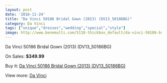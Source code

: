 ```yaml
---
layout: post
date: '2016-11-24'
title: "Da Vinci 50186 Bridal Gown (2013) (DV13_50186BG)"
category: Da Vinci
tags: ["unique","dresses","wedding","special","style"]
image: http://www.benemulti.com/5118-thickbox_default/da-vinci-50186-bridal-gown-2013-dv1350186bg.jpg
---
```

Da Vinci 50186 Bridal Gown (2013) (DV13_50186BG)

On Sales: **$349.99**
<a href="https://www.benemulti.com/en/da-vinci/1899-da-vinci-50186-bridal-gown-2013-dv1350186bg.html"><amp-img layout="responsive" width="600" height="600" src="//www.benemulti.com/5118-thickbox_default/da-vinci-50186-bridal-gown-2013-dv1350186bg.jpg" alt="Da Vinci 50186 Bridal Gown (2013) (DV13_50186BG) 0" /></a>
<a href="https://www.benemulti.com/en/da-vinci/1899-da-vinci-50186-bridal-gown-2013-dv1350186bg.html"><amp-img layout="responsive" width="600" height="600" src="//www.benemulti.com/5120-thickbox_default/da-vinci-50186-bridal-gown-2013-dv1350186bg.jpg" alt="Da Vinci 50186 Bridal Gown (2013) (DV13_50186BG) 1" /></a>
<a href="https://www.benemulti.com/en/da-vinci/1899-da-vinci-50186-bridal-gown-2013-dv1350186bg.html"><amp-img layout="responsive" width="600" height="600" src="//www.benemulti.com/5119-thickbox_default/da-vinci-50186-bridal-gown-2013-dv1350186bg.jpg" alt="Da Vinci 50186 Bridal Gown (2013) (DV13_50186BG) 2" /></a>

Buy it: [Da Vinci 50186 Bridal Gown (2013) (DV13_50186BG)](https://www.benemulti.com/en/da-vinci/1899-da-vinci-50186-bridal-gown-2013-dv1350186bg.html "Da Vinci 50186 Bridal Gown (2013) (DV13_50186BG)")

View more: [Da Vinci](https://www.benemulti.com/en/21-da-vinci "Da Vinci")